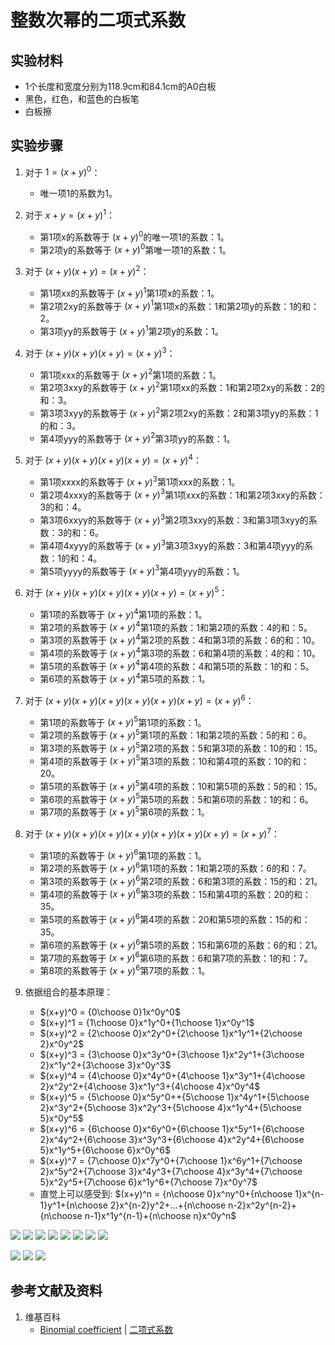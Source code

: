 # 整数次幂的二项式系数

## 实验材料

- 1个长度和宽度分别为118.9cm和84.1cm的A0白板
- 黑色，红色，和蓝色的白板笔
- 白板擦

## 实验步骤

1. 对于  $1=(x+y)^0$：
	- 唯一项1的系数为1。

2. 对于  $x+y=(x+y)^1$：
	- 第1项x的系数等于 $(x+y)^0$的唯一项1的系数：1。
	- 第2项y的系数等于 $(x+y)^0$第唯一项1的系数：1。

3. 对于 $(x+y)(x+y)=(x+y)^2$：
	- 第1项xx的系数等于 $(x+y)^1$第1项x的系数：1。
	- 第2项2xy的系数等于 $(x+y)^1$第1项x的系数：1和第2项y的系数：1的和：2。
	- 第3项yy的系数等于 $(x+y)^1$第2项y的系数：1。

4. 对于 $(x+y)(x+y)(x+y)=(x+y)^3$：
	- 第1项xxx的系数等于 $(x+y)^2$第1项的系数：1。
	- 第2项3xxy的系数等于 $(x+y)^2$第1项xx的系数：1和第2项2xy的系数：2的和：3。
	- 第3项3xyy的系数等于 $(x+y)^2$第2项2xy的系数：2和第3项yy的系数：1的和：3。
	- 第4项yyy的系数等于 $(x+y)^2$第3项yy的系数：1。

5. 对于 $(x+y)(x+y)(x+y)(x+y)=(x+y)^4$：
	- 第1项xxxx的系数等于 $(x+y)^3$第1项xxx的系数：1。
	- 第2项4xxxy的系数等于 $(x+y)^3$第1项xxx的系数：1和第2项3xxy的系数：3的和：4。
	- 第3项6xxyy的系数等于 $(x+y)^3$第2项3xxy的系数：3和第3项3xyy的系数：3的和：6。
	- 第4项4xyyy的系数等于 $(x+y)^3$第3项3xyy的系数：3和第4项yyy的系数：1的和：4。
	- 第5项yyyy的系数等于 $(x+y)^3$第4项yyy的系数：1。

6. 对于 $(x+y)(x+y)(x+y)(x+y)(x+y)=(x+y)^5$：
	- 第1项的系数等于 $(x+y)^4$第1项的系数：1。
	- 第2项的系数等于 $(x+y)^4$第1项的系数：1和第2项的系数：4的和：5。
	- 第3项的系数等于 $(x+y)^4$第2项的系数：4和第3项的系数：6的和：10。
	- 第4项的系数等于 $(x+y)^4$第3项的系数：6和第4项的系数：4的和：10。
	- 第5项的系数等于 $(x+y)^4$第4项的系数：4和第5项的系数：1的和：5。
	- 第6项的系数等于 $(x+y)^4$第5项的系数：1。

7. 对于 $(x+y)(x+y)(x+y)(x+y)(x+y)(x+y)=(x+y)^6$：
	- 第1项的系数等于 $(x+y)^5$第1项的系数：1。
	- 第2项的系数等于 $(x+y)^5$第1项的系数：1和第2项的系数：5的和：6。
	- 第3项的系数等于 $(x+y)^5$第2项的系数：5和第3项的系数：10的和：15。
	- 第4项的系数等于 $(x+y)^5$第3项的系数：10和第4项的系数：10的和：20。
	- 第5项的系数等于 $(x+y)^5$第4项的系数：10和第5项的系数：5的和：15。
	- 第6项的系数等于 $(x+y)^5$第5项的系数：5和第6项的系数：1的和：6。
	- 第7项的系数等于 $(x+y)^5$第6项的系数：1。

8. 对于 $(x+y)(x+y)(x+y)(x+y)(x+y)(x+y)(x+y)=(x+y)^7$：
	- 第1项的系数等于 $(x+y)^6$第1项的系数：1。
	- 第2项的系数等于 $(x+y)^6$第1项的系数：1和第2项的系数：6的和：7。
	- 第3项的系数等于 $(x+y)^6$第2项的系数：6和第3项的系数：15的和：21。
	- 第4项的系数等于 $(x+y)^6$第3项的系数：15和第4项的系数：20的和：35。
	- 第5项的系数等于 $(x+y)^6$第4项的系数：20和第5项的系数：15的和：35。
	- 第6项的系数等于 $(x+y)^6$第5项的系数：15和第6项的系数：6的和：21。
	- 第7项的系数等于 $(x+y)^6$第6项的系数：6和第7项的系数：1的和：7。
	- 第8项的系数等于 $(x+y)^6$第7项的系数：1。

9. 依据组合的基本原理：
	- $(x+y)^0 = {0\choose 0}1x^0y^0$
	- $(x+y)^1 = {1\choose 0}x^1y^0+{1\choose 1}x^0y^1$
	- $(x+y)^2 = {2\choose 0}x^2y^0+{2\choose 1}x^1y^1+{2\choose 2}x^0y^2$
	- $(x+y)^3 = {3\choose 0}x^3y^0+{3\choose 1}x^2y^1+{3\choose 2}x^1y^2+{3\choose 3}x^0y^3$
	- $(x+y)^4 = {4\choose 0}x^4y^0+{4\choose 1}x^3y^1+{4\choose 2}x^2y^2+{4\choose 3}x^1y^3+{4\choose 4}x^0y^4$
	- $(x+y)^5 = {5\choose 0}x^5y^0++{5\choose 1}x^4y^1+{5\choose 2}x^3y^2+{5\choose 3}x^2y^3+{5\choose 4}x^1y^4+{5\choose 5}x^0y^5$
	- $(x+y)^6 = {6\choose 0}x^6y^0+{6\choose 1}x^5y^1+{6\choose 2}x^4y^2+{6\choose 3}x^3y^3+{6\choose 4}x^2y^4+{6\choose 5}x^1y^5+{6\choose 6}x^0y^6$
	- $(x+y)^7 = {7\choose 0}x^7y^0+{7\choose 1}x^6y^1+{7\choose 2}x^5y^2+{7\choose 3}x^4y^3+{7\choose 4}x^3y^4+{7\choose 5}x^2y^5+{7\choose 6}x^1y^6+{7\choose 7}x^0y^7$
	- 直觉上可以感受到: $(x+y)^n = {n\choose 0}x^ny^0+{n\choose 1}x^{n-1}y^1+{n\choose 2}x^{n-2}y^2+...+{n\choose n-2}x^2y^{n-2}+{n\choose n-1}x^1y^{n-1}+{n\choose n}x^0y^n$

![](/images/数系/二项式定理/整数次幂的二项式系数/1a1.jpg)
![](/images/数系/二项式定理/整数次幂的二项式系数/1a2.jpg)
![](/images/数系/二项式定理/整数次幂的二项式系数/1a3.jpg)
![](/images/数系/二项式定理/整数次幂的二项式系数/1a4.jpg)
![](/images/数系/二项式定理/整数次幂的二项式系数/1a5.jpg)
![](/images/数系/二项式定理/整数次幂的二项式系数/1a6.jpg)
![](/images/数系/二项式定理/整数次幂的二项式系数/1a7.jpg)
![](/images/数系/二项式定理/整数次幂的二项式系数/1a8.jpg)

![](/images/数系/二项式定理/整数次幂的二项式系数/2a1.jpg)
![](/images/数系/二项式定理/整数次幂的二项式系数/2a2.jpg)
![](/images/数系/二项式定理/整数次幂的二项式系数/2a3.jpg)

## 参考文献及资料

1. 维基百科
	- [Binomial coefficient](https://en.wikipedia.org/wiki/Binomial_coefficient) | [二项式系数](https://zh.wikipedia.org/wiki/%E4%BA%8C%E9%A0%85%E5%BC%8F%E4%BF%82%E6%95%B8) 